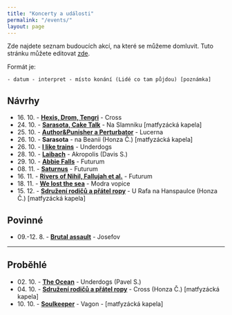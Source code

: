 ```yaml
---
title: "Koncerty a události"
permalink: "/events/"
layout: page
---
```


Zde najdete seznam budoucích akcí, na které se můžeme domluvit. Tuto stránku
můžete editovat [zde](https://github.com/yagarea/blackblog/blob/master/single-pages/events.md?plain=1).

Formát je:

```
- datum - interpret - místo konání (Lidé co tam půjdou) [poznámka]
```

## Návrhy

- 16\. 10\. \- **[Hexis, Drom, Tengri](https://www.crossclub.cz/cs/program/7043-mad-cross/)** - Cross
- 24\. 10\. \- **[Sarasota, Cake Talk](https://bandzone.cz/koncert/530334-praha-na-slamniku-koncert-na-slamniku)** -  Na Slamniku [matfyzácká kapela]
- 25\. 10\. \- **[Author&Punisher a Perturbator](https://obscure.cz/cs/tickets/detail/id/398)** - Lucerna
- 26\. 10\. \- **Sarasota** - na Beanii (Honza Č.) [matfyzácká kapela]
- 26\. 10\. \- **[I like trains](https://goout.net/cs/i-like-trains/szxahfr/)** - Underdogs
- 28\. 10\. \- **[Laibach](https://obscure.cz/cs/tickets/detail/id/337)** - Akropolis (Davis S.)
- 29\. 10\. \- **[Abbie Falls](https://goout.net/cs/abbie-falls+no-face-no-case+33-movement/szveedt/)** - Futurum
- 08\. 11\. \- **[Saturnus](https://obscure.cz/cs/tickets/detail/id/518)** - Futurum
- 16\. 11\. \- **[Rivers of Nihil, Fallujah et al.](https://obscure.cz/cs/tickets/detail/id/400)** - Futurum
- 18\. 11\. \- **[We lost the sea](https://www.ticketmaster.cz/event/we-lost-the-sea-solkyri-vstupenky/)** - Modra vopice
- 15\. 12\. \- **[Sdružení rodičů a přátel ropy](http://srpr.cz/info.php#gigs)** - U Rafa na Hanspaulce  (Honza Č.) [matfyzácká kapela]

## Povinné

- 09.-12. 8\. - **[Brutal assault](https://brutalassault.cz/cs)** - Josefov

---

## Proběhlé

- 02\. 10\. \- **[The Ocean](https://guides.ticketmaster.cz/event/the-ocean/the-ocean-2021-underdogs/)** - Underdogs (Pavel S.)
- 04\. 10\. \- **[Sdružení rodičů a přátel ropy](http://srpr.cz/info.php#gigs)** - Cross (Honza Č.) [matfyzácká kapela]
- 10\. 10\. \- **[Soulkeeper](http://vagon.cz/dnes.php)** - Vagon - [matfyzácká kapela]

